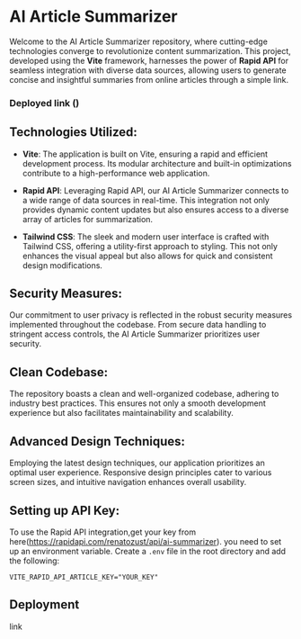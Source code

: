 # AI Article Summarizer

Welcome to the AI Article Summarizer repository, where cutting-edge technologies converge to revolutionize content summarization. This project, developed using the **Vite** framework, harnesses the power of **Rapid API** for seamless integration with diverse data sources, allowing users to generate concise and insightful summaries from online articles through a simple link.

### Deployed link ()

## Technologies Utilized:

- **Vite**: The application is built on Vite, ensuring a rapid and efficient development process. Its modular architecture and built-in optimizations contribute to a high-performance web application.

- **Rapid API**: Leveraging Rapid API, our AI Article Summarizer connects to a wide range of data sources in real-time. This integration not only provides dynamic content updates but also ensures access to a diverse array of articles for summarization.

- **Tailwind CSS**: The sleek and modern user interface is crafted with Tailwind CSS, offering a utility-first approach to styling. This not only enhances the visual appeal but also allows for quick and consistent design modifications.

## Security Measures:

Our commitment to user privacy is reflected in the robust security measures implemented throughout the codebase. From secure data handling to stringent access controls, the AI Article Summarizer prioritizes user security.

## Clean Codebase:

The repository boasts a clean and well-organized codebase, adhering to industry best practices. This ensures not only a smooth development experience but also facilitates maintainability and scalability.

## Advanced Design Techniques:

Employing the latest design techniques, our application prioritizes an optimal user experience. Responsive design principles cater to various screen sizes, and intuitive navigation enhances overall usability.

## Setting up API Key:

To use the Rapid API integration,get your key from here(https://rapidapi.com/renatozust/api/ai-summarizer). you need to set up an environment variable. Create a `.env` file in the root directory and add the following:

```env
VITE_RAPID_API_ARTICLE_KEY="YOUR_KEY"
```

## Deployment

link
